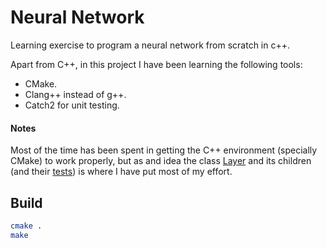 Neural Network
==============

Learning exercise to program a neural network from scratch in c++.

Apart from C++, in this project I have been learning the following tools:
 - CMake.
 - Clang++ instead of g++.
 - Catch2 for unit testing.


#### Notes

Most of the time has been spent in getting the C++ environment (specially CMake) to
work properly, but as and idea the class [Layer](src/main/Layer.cpp)
and its children (and their [tests](src/test/layerTest.cpp)) is where I have put most of my effort.


## Build

```bash
cmake .
make
```
